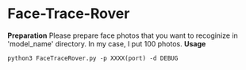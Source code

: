 # Face-Trace-Rover
**Preparation**
Please prepare face photos that you want to recoginize in 'model_name' directory.
In my case, I put 100 photos.
**Usage**
```
python3 FaceTraceRover.py -p XXXX(port) -d DEBUG
```
